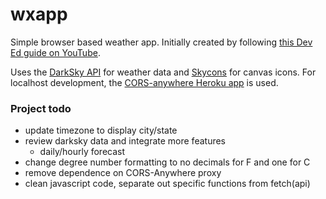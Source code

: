 # wxapp

Simple browser based weather app. Initially created by following [this Dev Ed guide on YouTube](https://www.youtube.com/watch?v=wPElVpR1rwA).  

Uses the [DarkSky API](https://darksky.net/dev) for weather data and [Skycons](https://darkskyapp.github.io/skycons/) for canvas icons. For localhost development, the [CORS-anywhere Heroku app](https://cors-anywhere.herokuapp.com/) is used. 

### Project todo
  - update timezone to display city/state
  - review darksky data and integrate more features 
    - daily/hourly forecast
  - change degree number formatting to no decimals for F and one for C
  - remove dependence on CORS-Anywhere proxy
  - clean javascript code, separate out specific functions from fetch(api) 
